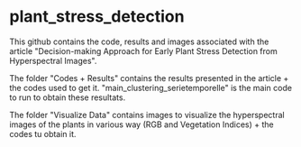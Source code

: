 # plant_stress_detection

This github contains the code, results and images associated with the article "Decision-making Approach for Early Plant Stress Detection from Hyperspectral Images".

The folder "Codes + Results" contains the results presented in the article + the codes used to get it. "main_clustering_serietemporelle" is the main code to run to obtain these resultats.

The folder "Visualize Data" contains images to visualize the hyperspectral images of the plants in various way (RGB and Vegetation Indices) + the codes tu obtain it.
